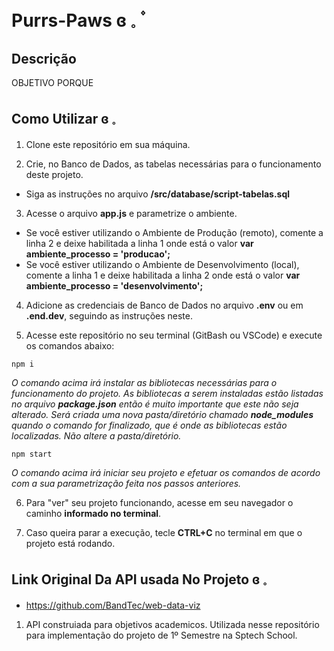 # Purrs-Paws ɞ 𓈒 ۫

## Descrição 
OBJETIVO
PORQUE

## Como Utilizar ɞ 𓈒

1. Clone este repositório em sua máquina.


1. Crie, no Banco de Dados, as tabelas necessárias para o funcionamento deste projeto.
- Siga as instruções no arquivo **/src/database/script-tabelas.sql**


3. Acesse o arquivo **app.js** e parametrize o ambiente.
- Se você estiver utilizando o Ambiente de Produção (remoto), comente a linha 2 e deixe habilitada a linha 1 onde está o valor **var ambiente_processo = 'producao';**
- Se você estiver utilizando o Ambiente de Desenvolvimento (local), comente a linha 1 e deixe habilitada a linha 2 onde está o valor **var ambiente_processo = 'desenvolvimento';**

4. Adicione as credenciais de Banco de Dados no arquivo **.env** ou em **.end.dev**, seguindo as instruções neste.

5. Acesse este repositório no seu terminal (GitBash ou VSCode) e execute os comandos abaixo:

```
npm i
``` 
_O comando acima irá instalar as bibliotecas necessárias para o funcionamento do projeto. As bibliotecas a serem instaladas estão listadas no arquivo **package.json** então é muito importante que este não seja alterado. Será criada uma nova pasta/diretório chamado **node_modules** quando o comando for finalizado, que é onde as bibliotecas estão localizadas. Não altere a pasta/diretório._

```
npm start
``` 

_O comando acima irá iniciar seu projeto e efetuar os comandos de acordo com a sua parametrização feita nos passos anteriores._

6. Para "ver" seu projeto funcionando, acesse em seu navegador o caminho **informado no terminal**.

7. Caso queira parar a execução, tecle **CTRL+C** no terminal em que o projeto está rodando.

## Link Original Da API usada No Projeto ɞ 𓈒

- https://github.com/BandTec/web-data-viz

1. API construiada para objetivos academicos. Utilizada nesse repositório para implementação do projeto de 1º Semestre na Sptech School. 